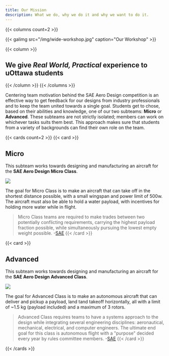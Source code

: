 ```yaml
---
title: Our Mission
description: What we do, why we do it and why we want to do it.
---
```




{{< columns count=2 >}}

{{< galimg src="/img/wide-workshop.jpg" caption="Our Workshop" >}}

{{< column >}}
## We give *Real World, Practical* experience to uOttawa students

{{< /column >}}
{{< /columns >}}

 Centering team motivation behind the SAE Aero Design competition is an effective way to get feedback for our designs from industry professionals and to keep the team united towards a single goal. Students get to chose, based on their abilities and knowledge, one of our two subteams: **Micro** or **Advanced**. These subteams are not strictly isolated; members can work on whichever tasks suits them best. This approach makes sure that students from a variety of backgrounds can find their own role on the team.

{{< cards count=2 >}}
{{< card >}}
## Micro
This subteam works towards designing and manufacturing an aircraft for the **SAE Aero Design Micro Class**. 

![](img/micro-simple.png)

The goal for Micro Class is to make an aircraft that can take off in the shortest distance possible, with a small wingspan and power limit of 500w. The aircraft must also be able to hold a water payload, with incentives for holding more water while in flight.

> Micro Class teams are required to make trades between two potentially conflicting requirements, carrying the highest payload fraction possible, while simultaneously pursuing the lowest empty weight possible. -[SAE](https://www.sae.org/attend/student-events/about-aero-design)
{{< /card >}}

{{< card >}}
## Advanced


This subteam works towards designing and manufacturing an aircraft for the **SAE Aero Design Advanced Class**. 

![](img/advanced-simple.png)

The goal for Advanced Class is to make an autonomous aircraft that can deliver and pickup a payload, land tand takeoff horizontally, all with a limit of ~1.5 kg (payload included) and a maximum of 3 rotors.

> Advanced Class requires teams to have a systems approach to the design while integrating several engineering disciplines: aeronautical, mechanical, electrical, and computer engineers. The ultimate end goal for this class is autonomous flight with a "purpose" decided every year by rules committee members. -[SAE](https://www.sae.org/attend/student-events/about-aero-design)
{{< /card >}}

{{< /cards >}}
